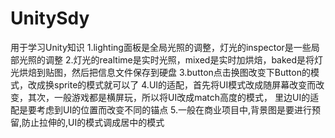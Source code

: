# UnitySdy
用于学习Unity知识
1.lighting面板是全局光照的调整，灯光的inspector是一些局部光照的调整
2.灯光的realtime是实时光照，mixed是实时加烘焙，baked是将灯光烘焙到贴图，然后把信息文件保存到硬盘
3.button点击换图改变下Button的模式，改成换sprite的模式就可以了
4.UI的适配，首先将UI模式改成随屏幕改变而改变，其次，一般游戏都是横屏玩，所以将UI改成match高度的模式，
里边UI的适配是要考虑到UI的位置而改变不同的锚点
5.一般在商业项目中,背景图是要进行预留,防止拉伸的,UI的模式调成居中的模式